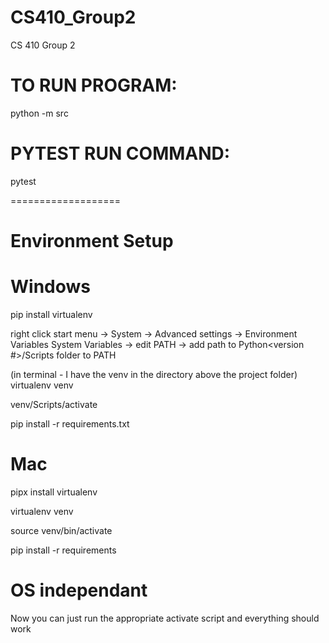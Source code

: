 # CS410_Group2
CS 410 Group 2

# TO RUN PROGRAM:
python -m src

# PYTEST RUN COMMAND:
pytest




===================

# Environment Setup
# Windows
pip install virtualenv

right click start menu -> System -> Advanced settings -> Environment Variables
System Variables -> edit PATH -> add path to Python<version #>/Scripts folder to PATH

(in terminal - I have the venv in the directory above the project folder) virtualenv venv 

venv/Scripts/activate

pip install -r requirements.txt

# Mac
pipx install virtualenv

virtualenv venv

source venv/bin/activate

pip install -r requirements


# OS independant
Now you can just run the appropriate activate script and everything should work
